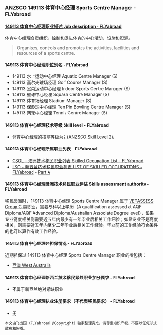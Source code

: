 ### ANZSCO 149113 体育中心经理 Sports Centre Manager - FLYabroad ###

####  [149113 体育中心经理职业描述 Job description - FLYabroad](http://www.flyabroadvisa.com/anzsco/1491.html#149113)

体育中心经理负责组织、控制和促进体育的中心活动、设施和资源。

> Organises, controls and promotes the activities, facilities and resources of a sports centre.

#### 149113 体育中心经理职位别名 - FLYabroad
 
- 149113 水上运动中心经理 Aquatic Centre Manager (S)
- 149113 高尔夫球场经理 Golf Course Manager (S)
- 149113 室内运动中心经理 Indoor Sports Centre Manager (S)
- 149113 壁球中心经理 Squash Centre Manager (S)
- 149113 体育场经理 Stadium Manager (S)
- 149113 保龄球中心经理 Ten Pin Bowling Centre Manager (S)
- 149113 网球中心经理 Tennis Centre Manager (S)

#### 149113 体育中心经理技术等级 Skill level - FLYabroad

- 体育中心经理的技能等级为2 [(ANZSCO Skill Level 2)](http://www.flyabroadvisa.com/anzsco/)。

#### 149113 体育中心经理所属职业列表 - FLYabroad

- [CSOL - 澳洲技术移民职业列表 Skilled Occupation List - FLYabroad](http://www.flyabroadvisa.com/sol/)
- [LSO - 新西兰技术移民职业列表 LIST OF SKILLED OCCUPATIONS - FLYabroad](http://nz.flyabroadvisa.com/lso/) - [Part A](parta)

#### 149113 体育中心经理澳洲技术移民职业评估 Skills assessment authority - FLYabroad

移民澳洲时，149113 体育中心经理 Sports Centre Manager 属于 [VETASSESS Group C ](http://www.flyabroadvisa.com/ass/vetassess.html)类职业，需要专科以上学历（A qualification assessed at AQF Diploma/AQF Advanced Diploma/Australian Associate Degree level），如果专业高度相关则需要近五年内最少有一年毕业后相关工作经验；如果专业不是高度相关，则需要近五年内至少二年毕业后相关工作经验。毕业前的工作经验符合条件的也可以算作有效工作经验。

#### 149113 体育中心经理州担保情况 - FLYabroad

近期担保过 149113 体育中心经理 Sports Centre Manager 职业的州包括：

- [西澳 West Australia](http://www.flyabroadvisa.com/zdb/wa.html)

#### 149113 体育中心经理新西兰技术移民紧缺职业加分要求 - FLYabroad

- 不属于新西兰绝对紧缺职业

#### 149113 体育中心经理执业注册要求（不代表移民要求） - FLYabroad

- 无

`本文由飞出国（FLYabroad @Copyright）独家整理完成，请尊重知识产权，不要以任何形式散布和传播。`